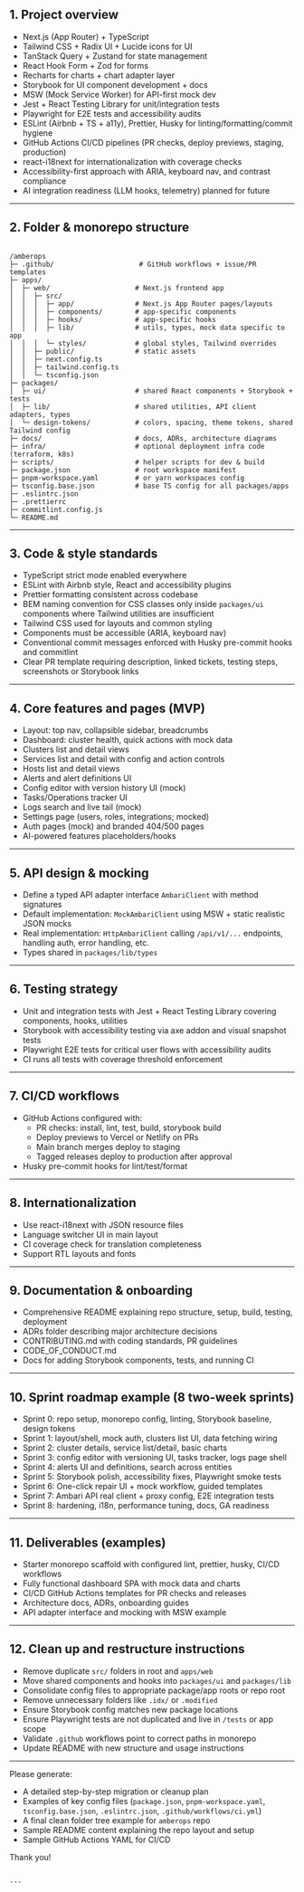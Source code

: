 

## 1. Project overview

- Next.js (App Router) + TypeScript
- Tailwind CSS + Radix UI + Lucide icons for UI
- TanStack Query + Zustand for state management
- React Hook Form + Zod for forms
- Recharts for charts + chart adapter layer
- Storybook for UI component development + docs
- MSW (Mock Service Worker) for API-first mock dev
- Jest + React Testing Library for unit/integration tests
- Playwright for E2E tests and accessibility audits
- ESLint (Airbnb + TS + a11y), Prettier, Husky for linting/formatting/commit hygiene
- GitHub Actions CI/CD pipelines (PR checks, deploy previews, staging, production)
- react-i18next for internationalization with coverage checks
- Accessibility-first approach with ARIA, keyboard nav, and contrast compliance
- AI integration readiness (LLM hooks, telemetry) planned for future

---

## 2. Folder & monorepo structure

```

/amberops
├─ .github/                     # GitHub workflows + issue/PR templates
├─ apps/
│  ├─ web/                     # Next.js frontend app
│  │  ├─ src/
│  │  │  ├─ app/               # Next.js App Router pages/layouts
│  │  │  ├─ components/        # app-specific components
│  │  │  ├─ hooks/             # app-specific hooks
│  │  │  ├─ lib/               # utils, types, mock data specific to app
│  │  │  └─ styles/            # global styles, Tailwind overrides
│  │  ├─ public/               # static assets
│  │  ├─ next.config.ts
│  │  ├─ tailwind.config.ts
│  │  └─ tsconfig.json
├─ packages/
│  ├─ ui/                      # shared React components + Storybook + tests
│  ├─ lib/                     # shared utilities, API client adapters, types
│  └─ design-tokens/           # colors, spacing, theme tokens, shared Tailwind config
├─ docs/                       # docs, ADRs, architecture diagrams
├─ infra/                      # optional deployment infra code (terraform, k8s)
├─ scripts/                    # helper scripts for dev & build
├─ package.json                # root workspace manifest
├─ pnpm-workspace.yaml         # or yarn workspaces config
├─ tsconfig.base.json          # base TS config for all packages/apps
├─ .eslintrc.json
├─ .prettierrc
├─ commitlint.config.js
└─ README.md

```

---

## 3. Code & style standards

- TypeScript strict mode enabled everywhere
- ESLint with Airbnb style, React and accessibility plugins
- Prettier formatting consistent across codebase
- BEM naming convention for CSS classes only inside `packages/ui` components where Tailwind utilities are insufficient
- Tailwind CSS used for layouts and common styling
- Components must be accessible (ARIA, keyboard nav)
- Conventional commit messages enforced with Husky pre-commit hooks and commitlint
- Clear PR template requiring description, linked tickets, testing steps, screenshots or Storybook links

---

## 4. Core features and pages (MVP)

- Layout: top nav, collapsible sidebar, breadcrumbs
- Dashboard: cluster health, quick actions with mock data
- Clusters list and detail views
- Services list and detail with config and action controls
- Hosts list and detail views
- Alerts and alert definitions UI
- Config editor with version history UI (mock)
- Tasks/Operations tracker UI
- Logs search and live tail (mock)
- Settings page (users, roles, integrations; mocked)
- Auth pages (mock) and branded 404/500 pages
- AI-powered features placeholders/hooks

---

## 5. API design & mocking

- Define a typed API adapter interface `AmbariClient` with method signatures
- Default implementation: `MockAmbariClient` using MSW + static realistic JSON mocks
- Real implementation: `HttpAmbariClient` calling `/api/v1/...` endpoints, handling auth, error handling, etc.
- Types shared in `packages/lib/types`

---

## 6. Testing strategy

- Unit and integration tests with Jest + React Testing Library covering components, hooks, utilities
- Storybook with accessibility testing via axe addon and visual snapshot tests
- Playwright E2E tests for critical user flows with accessibility audits
- CI runs all tests with coverage threshold enforcement

---

## 7. CI/CD workflows

- GitHub Actions configured with:
  - PR checks: install, lint, test, build, storybook build
  - Deploy previews to Vercel or Netlify on PRs
  - Main branch merges deploy to staging
  - Tagged releases deploy to production after approval
- Husky pre-commit hooks for lint/test/format

---

## 8. Internationalization

- Use react-i18next with JSON resource files
- Language switcher UI in main layout
- CI coverage check for translation completeness
- Support RTL layouts and fonts

---

## 9. Documentation & onboarding

- Comprehensive README explaining repo structure, setup, build, testing, deployment
- ADRs folder describing major architecture decisions
- CONTRIBUTING.md with coding standards, PR guidelines
- CODE_OF_CONDUCT.md
- Docs for adding Storybook components, tests, and running CI

---

## 10. Sprint roadmap example (8 two-week sprints)

- Sprint 0: repo setup, monorepo config, linting, Storybook baseline, design tokens
- Sprint 1: layout/shell, mock auth, clusters list UI, data fetching wiring
- Sprint 2: cluster details, service list/detail, basic charts
- Sprint 3: config editor with versioning UI, tasks tracker, logs page shell
- Sprint 4: alerts UI and definitions, search across entities
- Sprint 5: Storybook polish, accessibility fixes, Playwright smoke tests
- Sprint 6: One-click repair UI + mock workflow, guided templates
- Sprint 7: Ambari API real client + proxy config, E2E integration tests
- Sprint 8: hardening, i18n, performance tuning, docs, GA readiness

---

## 11. Deliverables (examples)

- Starter monorepo scaffold with configured lint, prettier, husky, CI/CD workflows
- Fully functional dashboard SPA with mock data and charts
- CI/CD GitHub Actions templates for PR checks and releases
- Architecture docs, ADRs, onboarding guides
- API adapter interface and mocking with MSW example

---

## 12. Clean up and restructure instructions

- Remove duplicate `src/` folders in root and `apps/web`
- Move shared components and hooks into `packages/ui` and `packages/lib`
- Consolidate config files to appropriate package/app roots or repo root
- Remove unnecessary folders like `.idx/` or `.modified`
- Ensure Storybook config matches new package locations
- Ensure Playwright tests are not duplicated and live in `/tests` or app scope
- Validate `.github` workflows point to correct paths in monorepo
- Update README with new structure and usage instructions

---

Please generate:

- A detailed step-by-step migration or cleanup plan
- Examples of key config files (`package.json`, `pnpm-workspace.yaml`, `tsconfig.base.json`, `.eslintrc.json`, `.github/workflows/ci.yml`)
- A final clean folder tree example for `amberops` repo
- Sample README content explaining the repo layout and setup
- Sample GitHub Actions YAML for CI/CD

Thank you!
```

---
